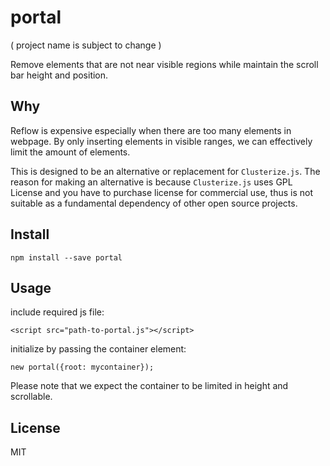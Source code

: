 # portal

( project name is subject to change )

Remove elements that are not near visible regions while maintain the scroll bar height and position.


## Why

Reflow is expensive especially when there are too many elements in webpage. By only inserting elements in visible ranges, we can effectively limit the amount of elements.

This is designed to be an alternative or replacement for `Clusterize.js`. The reason for making an alternative is because `Clusterize.js` uses GPL License and you have to purchase license for commercial use, thus is not suitable as a fundamental dependency of other open source projects.


## Install

    npm install --save portal

## Usage

include required js file:

    <script src="path-to-portal.js"></script>


initialize by passing the container element:

    new portal({root: mycontainer});


Please note that we expect the container to be limited in height and scrollable.


## License

MIT
